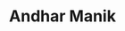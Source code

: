 ---
title: "Andhar Manik"
title_bn: "আন্ধারমানিক নদী"
description: "Adhar Manik river starts from the Tiyakhali river and ends at the bay of Bengal near Kolapara upazila. It covers Patuakhali district"
---